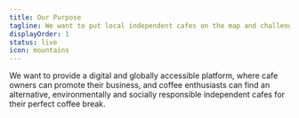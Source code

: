 ```yaml
---
title: Our Purpose
tagline: We want to put local independent cafes on the map and challenge the status quo of monopoly chains.
displayOrder: 1
status: live
icon: mountains
---
```


We want to provide a digital and globally accessible platform, where cafe owners can promote their business, and coffee enthusiasts can find an alternative, environmentally and socially responsible independent cafes for their perfect coffee break.